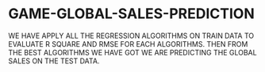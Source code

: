 # GAME-GLOBAL-SALES-PREDICTION
WE HAVE APPLY ALL THE REGRESSION ALGORITHMS ON TRAIN DATA TO EVALUATE R SQUARE AND RMSE FOR EACH ALGORITHMS.
THEN FROM THE BEST ALGORITHMS WE HAVE GOT WE ARE PREDICTING THE GLOBAL SALES ON THE TEST DATA.
